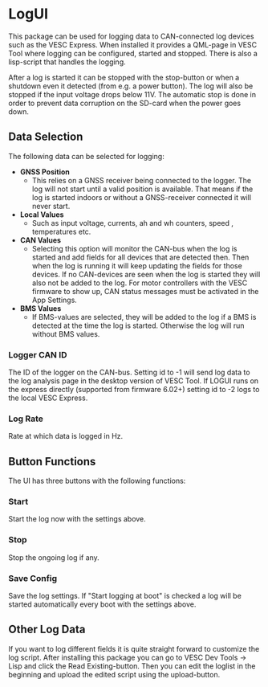# LogUI

This package can be used for logging data to CAN-connected log devices such as the VESC Express. When installed it provides a QML-page in VESC Tool where logging can be configured, started and stopped. There is also a lisp-script that handles the logging.

After a log is started it can be stopped with the stop-button or when a shutdown even it detected (from e.g. a power button). The log will also be stopped if the input voltage drops below 11V. The automatic stop is done in order to prevent data corruption on the SD-card when the power goes down.

## Data Selection

The following data can be selected for logging:

* **GNSS Position**
	- This relies on a GNSS receiver being connected to the logger. The log will not start until a valid position is available. That means if the log is started indoors or without a GNSS-receiver connected it will never start.
* **Local Values**
    - Such as input voltage, currents, ah and wh counters, speed , temperatures etc.
* **CAN Values**
    - Selecting this option will monitor the CAN-bus when the log is started and add fields for all devices that are detected then. Then when the log is running it will keep updating the fields for those devices. If no CAN-devices are seen when the log is started they will also not be added to the log. For motor controllers with the VESC firmware to show up, CAN status messages must be activated in the App Settings.
* **BMS Values**
	- If BMS-values are selected, they will be added to the log if a BMS is detected at the time the log is started. Otherwise the log will run without BMS values.

### Logger CAN ID

The ID of the logger on the CAN-bus. Setting id to -1 will send log data to the log analysis page in the desktop version of VESC Tool. If LOGUI runs on the express directly (supported from firmware 6.02+) setting id to -2 logs to the local VESC Express.

### Log Rate

Rate at which data is logged in Hz.

## Button Functions

The UI has three buttons with the following functions:

### Start

Start the log now with the settings above.

### Stop

Stop the ongoing log if any.

### Save Config

Save the log settings. If "Start logging at boot" is checked a log will be started automatically every boot with the settings above.

## Other Log Data

If you want to log different fields it is quite straight forward to customize the log script. After installing this package you can go to VESC Dev Tools -> Lisp and click the Read Existing-button. Then you can edit the loglist in the beginning and upload the edited script using the upload-button.

